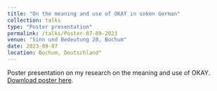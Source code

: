 ```yaml
---
title: "On the meaning and use of OKAY in soken German"
collection: talks
type: "Poster presentation"
permalink: /talks/Poster-07-09-2023
venue: "Sinn und Bedeutung 28, Bochum"
date: 2023-09-07
location: Bochum, Deutschland"
---
```

Poster presentation on my research on the meaning and use of OKAY. [Download poster here](https://marvin-schmitt.github.io/files/sub28_poster_final).